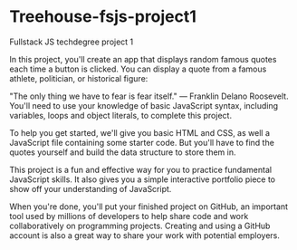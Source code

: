 ﻿# Treehouse-fsjs-project1
Fullstack JS techdegree project 1

In this project, you'll create an app that displays random famous quotes each time a button is clicked. You can display a quote from a famous athlete, politician, or historical figure:

"The only thing we have to fear is fear itself." — Franklin Delano Roosevelt. You'll need to use your knowledge of basic JavaScript syntax, including variables, loops and object literals, to complete this project.

To help you get started, we'll give you basic HTML and CSS, as well a JavaScript file containing some starter code. But you'll have to find the quotes yourself and build the data structure to store them in.

This project is a fun and effective way for you to practice fundamental JavaScript skills. It also gives you a simple interactive portfolio piece to show off your understanding of JavaScript.

When you're done, you'll put your finished project on GitHub, an important tool used by millions of developers to help share code and work collaboratively on programming projects. Creating and using a GitHub account is also a great way to share your work with potential employers.
